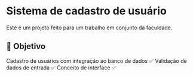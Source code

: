 # Sistema de cadastro de usuário 

Este é um projeto feito para um trabalho em conjunto da faculdade.

## 🤖 Objetivo

Cadastro de usuários com integração ao banco de dados ✅
Validação de dados de entrada ✅
Conceito de interface ✅
